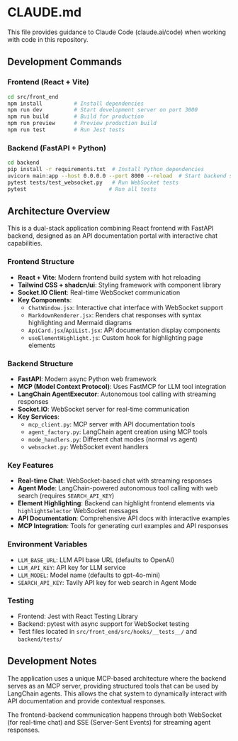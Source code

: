 # CLAUDE.md

This file provides guidance to Claude Code (claude.ai/code) when working with code in this repository.

## Development Commands

### Frontend (React + Vite)
```bash
cd src/front_end
npm install          # Install dependencies
npm run dev          # Start development server on port 3000
npm run build        # Build for production
npm run preview      # Preview production build
npm run test         # Run Jest tests
```

### Backend (FastAPI + Python)
```bash
cd backend
pip install -r requirements.txt  # Install Python dependencies
uvicorn main:app --host 0.0.0.0 --port 8000 --reload  # Start backend server
pytest tests/test_websocket.py   # Run WebSocket tests
pytest                          # Run all tests
```

## Architecture Overview

This is a dual-stack application combining React frontend with FastAPI backend, designed as an API documentation portal with interactive chat capabilities.

### Frontend Structure
- **React + Vite**: Modern frontend build system with hot reloading
- **Tailwind CSS + shadcn/ui**: Styling framework with component library
- **Socket.IO Client**: Real-time WebSocket communication
- **Key Components**:
  - `ChatWindow.jsx`: Interactive chat interface with WebSocket support
  - `MarkdownRenderer.jsx`: Renders chat responses with syntax highlighting and Mermaid diagrams
  - `ApiCard.jsx`/`ApiList.jsx`: API documentation display components
  - `useElementHighlight.js`: Custom hook for highlighting page elements

### Backend Structure
- **FastAPI**: Modern async Python web framework
- **MCP (Model Context Protocol)**: Uses FastMCP for LLM tool integration
- **LangChain AgentExecutor**: Autonomous tool calling with streaming responses
- **Socket.IO**: WebSocket server for real-time communication
- **Key Services**:
  - `mcp_client.py`: MCP server with API documentation tools
  - `agent_factory.py`: LangChain agent creation using MCP tools
  - `mode_handlers.py`: Different chat modes (normal vs agent)
  - `websocket.py`: WebSocket event handlers

### Key Features
- **Real-time Chat**: WebSocket-based chat with streaming responses
- **Agent Mode**: LangChain-powered autonomous tool calling with web search (requires `SEARCH_API_KEY`)
- **Element Highlighting**: Backend can highlight frontend elements via `highlightSelector` WebSocket messages
- **API Documentation**: Comprehensive API docs with interactive examples
- **MCP Integration**: Tools for generating curl examples and API responses

### Environment Variables
- `LLM_BASE_URL`: LLM API base URL (defaults to OpenAI)
- `LLM_API_KEY`: API key for LLM service
- `LLM_MODEL`: Model name (defaults to gpt-4o-mini)
- `SEARCH_API_KEY`: Tavily API key for web search in Agent Mode

### Testing
- Frontend: Jest with React Testing Library
- Backend: pytest with async support for WebSocket testing
- Test files located in `src/front_end/src/hooks/__tests__/` and `backend/tests/`

## Development Notes

The application uses a unique MCP-based architecture where the backend serves as an MCP server, providing structured tools that can be used by LangChain agents. This allows the chat system to dynamically interact with API documentation and provide contextual responses.

The frontend-backend communication happens through both WebSocket (for real-time chat) and SSE (Server-Sent Events) for streaming agent responses.